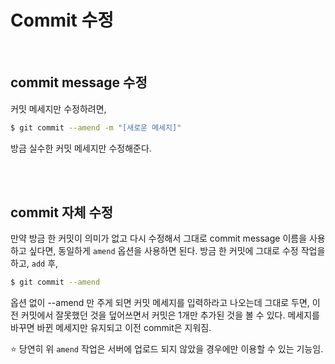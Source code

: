 # Commit 수정

<br/>

## commit message 수정

커밋 메세지만 수정하려면,

```sh
$ git commit --amend -m "[새로운 메세지]"
```

방금 실수한 커밋 메세지만 수정해준다.

<br/>

<br/>

## commit 자체 수정

만약 방금 한 커밋이 의미가 없고 다시 수정해서 그대로 commit message 이름을 사용하고 싶다면, 동일하게 `amend` 옵션을 사용하면 된다. 방금 한 커밋에 그대로 수정 작업을 하고, `add` 후,

```sh
$ git commit --amend
```

옵션 없이 --amend 만 주게 되면 커밋 메세지를 입력하라고 나오는데 그대로 두면, 이전 커밋에서 잘못했던 것을 덮어쓰면서 커밋은 1개만 추가된 것을 볼 수 있다. 메세지를 바꾸면 바뀐 메세지만 유지되고 이전 commit은 지워짐.

⭐️ 당연히 위 `amend` 작업은 서버에 업로드 되지 않았을 경우에만 이용할 수 있는 기능임.